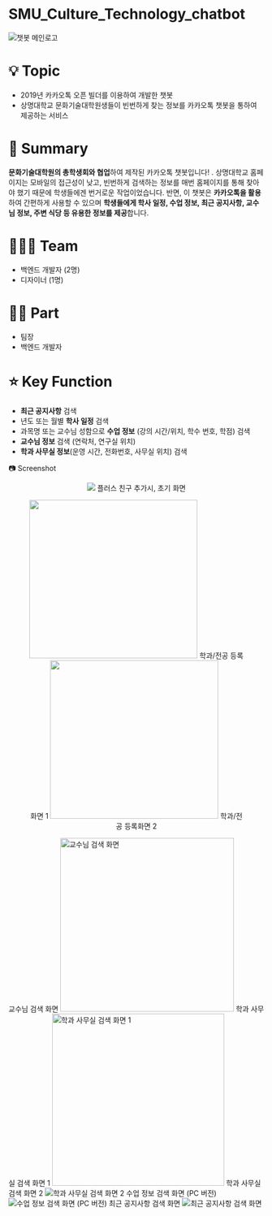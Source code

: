 # SMU_Culture_Technology_chatbot
![챗봇 메인로고](https://user-images.githubusercontent.com/53431518/164520108-8f943f32-536e-4fba-9731-ad91a116f18d.jpg)

# 💡 Topic

- 2019년 카카오톡 오픈 빌더를 이용하여 개발한 챗봇
- 상명대학교 문화기술대학원생들이 빈번하게 찾는 정보를 카카오톡 챗봇을 통하여 제공하는 서비스

# 📝 Summary

**문화기술대학원의 총학생회와 협업**하여 제작된 카카오톡 챗봇입니다!
. 상명대학교 홈페이지는 모바일의 접근성이 낮고, 빈번하게 검색하는 정보를 매번 홈페이지를 통해 찾아야 했기 때문에 학생들에겐 번거로운 작업이었습니다. 반면, 이 챗봇은 **카카오톡을 활용**하여 간편하게 사용할 수 있으며 **학생들에게 학사 일정, 수업 정보, 최근 공지사항, 교수님 정보, 주변 식당 등 유용한 정보를 제공**합니다. 

# 🧑🏻‍💻 Team

- 백엔드 개발자 (2명)
- 디자이너 (1명)

# 🤚🏻 Part

- 팀장
- 백엔드 개발자

# ⭐️ Key Function

- **최근 공지사항** 검색
- 년도 또는 월별 **학사 일정** 검색
- 과목명 또는 교수님 성함으로 **수업 정보** (강의 시간/위치, 학수 번호, 학점) 검색
- **교수님 정보** 검색 (연락처, 연구실 위치)
- **학과 사무실 정보**(운영 시간, 전화번호, 사무실 위치) 검색

📷 Screenshot

<p align = "center">
  <img src= "https://user-images.githubusercontent.com/53431518/164521191-329319d4-a21e-4643-af1d-391cd1a3daa0.jpg"></img>
  플러스 친구 추가시, 초기 화면
</p>

<figure align = "center">
  <img width = "331" height = "312" src= "https://user-images.githubusercontent.com/53431518/164524215-30127e0f-f75b-465f-a12d-194eb8beebd1.jpg"></img>
  학과/전공 등록화면 1
  <img width = "331" height = "312" src= "https://user-images.githubusercontent.com/53431518/164524537-42f21ca0-e651-4712-ae80-2b343337b20c.png"></img>
  학과/전공 등록화면 2
</figure>

교수님 검색 화면
<img width="342" alt="교수님 검색 화면" src="https://user-images.githubusercontent.com/53431518/164524645-a1be3256-cc74-4799-95b8-c28c1cd9f6bf.png">
학과 사무실 검색 화면 1
<img width="339" alt="학과 사무실 검색 화면 1" src="https://user-images.githubusercontent.com/53431518/164524943-e972bc25-3939-4b24-8f61-7a11ecc56a47.png">
학과 사무실 검색 화면 2
![학과 사무실 검색 화면 2](https://user-images.githubusercontent.com/53431518/164525000-57b176f8-80c1-4d00-921e-2d1821c5dc48.jpg)
수업 정보 검색 화면 (PC 버전)
![수업 정보 검색 화면 (PC 버전)](https://user-images.githubusercontent.com/53431518/164525200-b5c78728-a73e-4157-bc0e-902efdeda2d4.jpg)
최근 공지사항 검색 화면
![최근 공지사항 검색 화면](https://user-images.githubusercontent.com/53431518/164525391-87eeb085-f3c1-47ae-9dd4-e7c9b11bd2ee.jpg)









